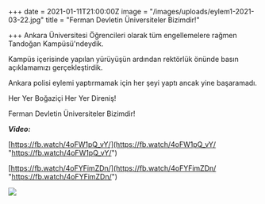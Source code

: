 +++
date = 2021-01-11T21:00:00Z
image = "/images/uploads/eylem1-2021-03-22.jpg"
title = "Ferman Devletin Üniversiteler Bizimdir!"

+++
Ankara Üniversitesi Öğrencileri olarak tüm engellemelere rağmen Tandoğan Kampüsü'ndeydik.

Kampüs içerisinde yapılan yürüyüşün ardından rektörlük önünde basın açıklamamızı gerçekleştirdik.

Ankara polisi eylemi yaptırmamak için her şeyi yaptı ancak yine başaramadı.

Her Yer Boğaziçi Her Yer Direniş!

Ferman Devletin Üniversiteler Bizimdir!

**_Video:_**

[https://fb.watch/4oFW1pQ_vY/](https://fb.watch/4oFW1pQ_vY/ "https://fb.watch/4oFW1pQ_vY/")

[https://fb.watch/4oFYFimZDn/](https://fb.watch/4oFYFimZDn/ "https://fb.watch/4oFYFimZDn/")

![](/images/uploads/eylem2-2021-03-22.jpg)
